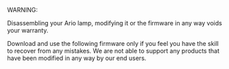 WARNING:

Disassembling your Ario lamp, modifying it or the firmware in any way voids your warranty.

Download and use the following firmware only if you feel you have the skill to recover from any mistakes. We are not able to support any products that have been modified in any way by our end users.


